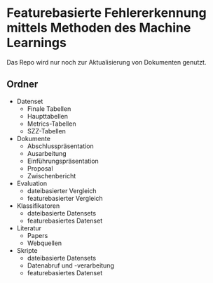 # Featurebasierte Fehlererkennung mittels Methoden des Machine Learnings

Das Repo wird nur noch zur Aktualisierung von Dokumenten genutzt.

## Ordner  
- Datenset
  - Finale Tabellen
  - Haupttabellen
  - Metrics-Tabellen
  - SZZ-Tabellen
- Dokumente
  - Abschlusspräsentation
  - Ausarbeitung
  - Einführungspräsentation
  - Proposal
  - Zwischenbericht
- Evaluation
  - dateibasierter Vergleich
  - featurebasierter Vergleich
- Klassifikatoren
  - dateibasierte Datensets
  - featurebasiertes Datenset
- Literatur
  - Papers
  - Webquellen
- Skripte
  - dateibasierte Datensets
  - Datenabruf und -verarbeitung
  - featurebasiertes Datenset
